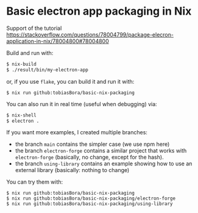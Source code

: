 # Basic electron app packaging in Nix

Support of the tutorial https://stackoverflow.com/questions/78004799/package-elecron-application-in-nix/78004800#78004800

Build and run with:
```bash
$ nix-build
$ ./result/bin/my-electron-app
```

or, if you use `flake`, you can build it and run it with:
```
$ nix run github:tobiasBora/basic-nix-packaging
```

You can also run it in real time (useful when debugging) via:
```bash
$ nix-shell
$ electron .
```

If you want more examples, I created multiple branches:
- the branch `main` contains the simpler case (we use npm here)
- the branch `electron-forge` contains a similar project that works with `electron-forge` (basically, no change, except for the hash).
- the branch `using-library` contains an example showing how to use an external library (basically: nothing to change)

You can try them with:
```
$ nix run github:tobiasBora/basic-nix-packaging
$ nix run github:tobiasBora/basic-nix-packaging/electron-forge
$ nix run github:tobiasBora/basic-nix-packaging/using-library
```
